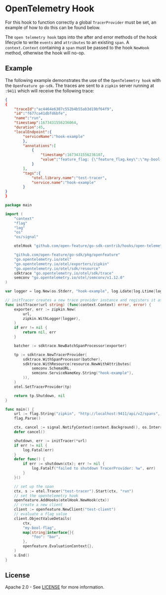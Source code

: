 # OpenTelemetry Hook

For this hook to function correctly a global `TracerProvider` must be set, an example of how to do this can be found below.

The `open telemetry hook` taps into the after and error methods of the hook lifecycle to write `events` and `attributes` to an existing `span`.
A `context.Context` containing a `span` must be passed to the hook `NewHook` method, otherwise the hook will no-op.

## Example
The following example demonstrates the use of the `OpenTelemetry hook` with the `OpenFeature go-sdk`. The traces are sent to a `zipkin` server running at `:9411` which will receive the following trace:
```json
{
{
	"traceId":"ac4464e6387c552b4b55ab3d19bf64f9",
	"id":"f677ca41dbfd6bfe",
	"name":"run",
	"timestamp":1673431556236064,
	"duration":45,
	"localEndpoint":{
		"serviceName":"hook-example"
		},
		"annotations":[
			{
				"timestamp":1673431556236107,
				"value":"feature_flag: {\"feature_flag.key\":\"my-bool-flag\",\"feature_flag.provider_name\":\"NoopProvider\",\"feature_flag.variant\":\"default-variant\"}"
			}
		],
		"tags":{
			"otel.library.name":"test-tracer",
			"service.name":"hook-example"
		}
}
}       
```

```go
package main

import (
	"context"
	"flag"
	"log"
	"os"
	"os/signal"

	otelHook "github.com/open-feature/go-sdk-contrib/hooks/open-telemetry/pkg"

	"github.com/open-feature/go-sdk/pkg/openfeature"
	"go.opentelemetry.io/otel"
	"go.opentelemetry.io/otel/exporters/zipkin"
	"go.opentelemetry.io/otel/sdk/resource"
	sdktrace "go.opentelemetry.io/otel/sdk/trace"
	semconv "go.opentelemetry.io/otel/semconv/v1.12.0"
)

var logger = log.New(os.Stderr, "hook-example", log.Ldate|log.Ltime|log.Llongfile)

// initTracer creates a new trace provider instance and registers it as global trace provider.
func initTracer(url string) (func(context.Context) error, error) {
	exporter, err := zipkin.New(
		url,
		zipkin.WithLogger(logger),
	)
	if err != nil {
		return nil, err
	}

	batcher := sdktrace.NewBatchSpanProcessor(exporter)

	tp := sdktrace.NewTracerProvider(
		sdktrace.WithSpanProcessor(batcher),
		sdktrace.WithResource(resource.NewWithAttributes(
			semconv.SchemaURL,
			semconv.ServiceNameKey.String("hook-example"),
		)),
	)
	otel.SetTracerProvider(tp)

	return tp.Shutdown, nil
}

func main() {
	url := flag.String("zipkin", "http://localhost:9411/api/v2/spans", "zipkin url")
	flag.Parse()

	ctx, cancel := signal.NotifyContext(context.Background(), os.Interrupt)
	defer cancel()

	shutdown, err := initTracer(*url)
	if err != nil {
		log.Fatal(err)
	}
	defer func() {
		if err := shutdown(ctx); err != nil {
			log.Fatalf("failed to shutdown TracerProvider: %w", err)
		}
	}()

	// set up the span
	ctx, s := otel.Tracer("test-tracer").Start(ctx, "run")
	// set the opentelemetry hook
	openfeature.AddHooks(otelHook.NewHook(ctx))
	// create a new client
	client := openfeature.NewClient("test-client")
	// evaluate a flag value
	client.ObjectValueDetails(
		ctx,
		"my-bool-flag",
		map[string]interface{}{
			"foo": "bar",
		},
		openfeature.EvaluationContext{},
	)
	s.End()
}

```

## License

Apache 2.0 - See [LICENSE](./../../LICENSE) for more information.
